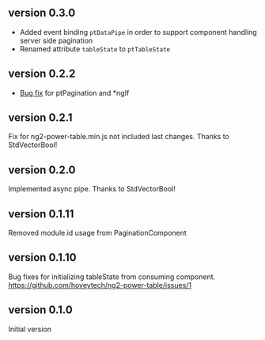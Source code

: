 ## version 0.3.0

- Added event binding `ptDataPipe` in order to support component handling server side pagination
- Renamed attribute `tableState` to `ptTableState`

## version 0.2.2

- [Bug fix](https://github.com/hoveytech/ng2-power-table/issues/4) for ptPagination and *ngIf

## version 0.2.1

Fix for ng2-power-table.min.js not included last changes.
Thanks to StdVectorBool!

## version 0.2.0

Implemented async pipe.
Thanks to StdVectorBool!

## version 0.1.11

Removed module.id usage from PaginationComponent

## version 0.1.10

Bug fixes for initializing tableState from consuming component.
https://github.com/hoveytech/ng2-power-table/issues/1

## version 0.1.0

Initial version

